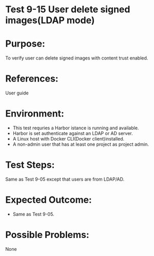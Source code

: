 Test 9-15 User delete signed images(LDAP mode)
=======

# Purpose:

To verify user can delete signed images with content trust enabled.

# References:
User guide

# Environment:

* This test requries a Harbor istance is running and available.  
* Harbor is set authenticate against an LDAP or AD server.  
* A Linux host with Docker CLI(Docker client)installed.  
* A non-admin user that has at least one project as project admin.

# Test Steps:

Same as Test 9-05 except that users are from LDAP/AD.

# Expected Outcome:

* Same as Test 9-05.

# Possible Problems:
None
